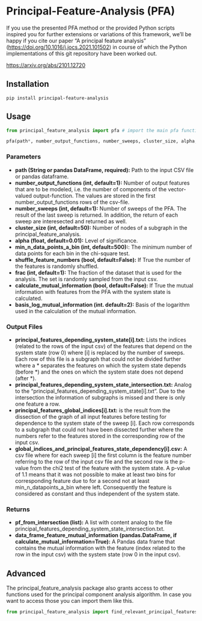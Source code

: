 # Principal-Feature-Analysis (PFA)
If you use the presented PFA method or the provided Python scripts inspired you for further extensions or variations of this framework, we’ll be happy if you cite our paper “A principal feature analysis” (https://doi.org/10.1016/j.jocs.2021.101502) in course of which the Python implementations of this git repository have been worked out.


https://arxiv.org/abs/2101.12720


## Installation
```
pip install principal-feature-analysis
```

## Usage

```Python
from principal_feature_analysis import pfa # import the main pfa function

pfa(path*, number_output_functions, number_sweeps, cluster_size, alpha, min_n_datapoints_a_bin, shuffle_feature_numbers, frac, claculate_mutual_information, basis_log_mutual_information) # function call
```

### Parameters
- **path (String or pandas DataFrame, required):** Path to the input CSV file or pandas dataframe.
- **number_output_functions (int, default=1):** Number of output features that are to be modeled, i.e. the number of components of the vector-valued output-function. The values are stored in the first number_output_functions rows of the csv-file.
- **number_sweeps (int, default=1):** Number of sweeps of the PFA. The result of the last sweep is returned. In addition, the return of each sweep are interesected and returned as well.
- **cluster_size (int, default=50):** Number of nodes of a subgraph in the principal_feature_analysis.
- **alpha (float, default=0.01):** Level of significance.
- **min_n_data_points_a_bin (int, default=500):**: The minimum number of data points for each bin in the chi-square test.
- **shuffle_feature_numbers (bool, default=False):** If True the number of the features is randomly shuffled.
- **frac (int, default=1):** The fraction of the dataset that is used for the analysis. The set is randomly sampled from the input csv.
- **calculate_mutual_information (bool, default=False):** If True the mutual information with features from the PFA with the system state is calculated.
- **basis_log_mutual_information (int. default=2):** Basis of the logarithm used in the calculation of the mutual information.

### Output Files
- **principal_features_depending_system_state[i].txt:**
Lists the indices (related to the rows of the input csv) of the features that depend on the system state (row 0) where [i] is replaced by the number of sweeps. Each row of this file is a subgraph that could not be divided further where a * separates the features on which the system state depends (before *) and the ones on which the system state does not depend (after *).
- **principal_features_depending_system_state_intersection.txt:**
Analog to the “principal_features_depending_system_state[i].txt”. Due to the intersection the information of subgraphs is missed and there is only one feature a row.
- **principal_features_global_indices[i].txt:**
is the result from the dissection of the graph of all input features before testing for dependence to the system state of the sweep [i]. Each row corresponds to a subgraph that could not have been dissected further where the numbers refer to the features stored in the corresponding row of the input csv.
- **global_indices_and_principal_features_state_dependency[i].csv:**
A csv file where for each sweep [i] the first column is the feature number referring to the row of the input csv file and the second row is the p-value from the chi2 test of the feature with the system state. A p-value of 1.1 means that it was not possible to make at least two bins for corresponding feature due to for a second not at least min_n_datapoints_a_bin where left. Consequently the feature is considered as constant and thus independent of the system state.


### Returns
- **pf_from_intersection (list):** A list with content analog to the file principal_features_depending_system_state_intersection.txt.
- **data_frame_feature_mutual_information (pandas.DataFrame, if calculate_mutual_information=True):** A Pandas data frame that contains the mutual information with the feature (index related to the row in the input csv) with the system state (row 0 in the input csv).


## Advanced
The principal_feature_analysis package also grants access to other functions used for the principal component analysis algorithm. In case you want to access those you can import them like this.
```Python
from principal_feature_analysis import find_relevant_principal_features, get_mutual_information, principal_feature_analysis
```
